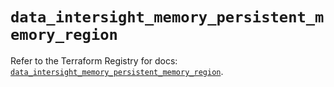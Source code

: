 # `data_intersight_memory_persistent_memory_region`

Refer to the Terraform Registry for docs: [`data_intersight_memory_persistent_memory_region`](https://registry.terraform.io/providers/ciscodevnet/intersight/1.0.71/docs/data-sources/memory_persistent_memory_region).
